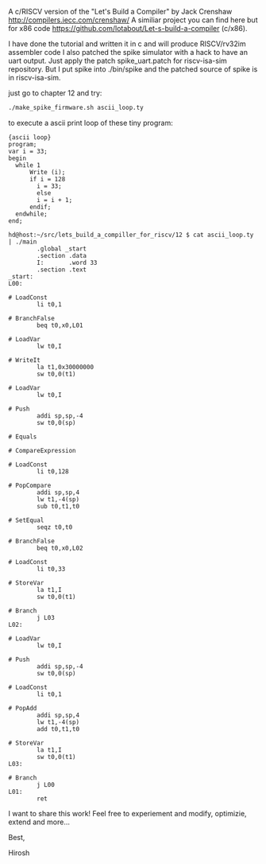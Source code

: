 A c/RISCV version of the "Let's Build a Compiler" by Jack Crenshaw 
http://compilers.iecc.com/crenshaw/
A similiar project you can find here but for x86 code https://github.com/lotabout/Let-s-build-a-compiler (c/x86). 

I have done the tutorial and written it in c and will produce RISCV/rv32im assembler code
I also patched the spike simulator with a hack to have an uart output.
Just apply the patch spike_uart.patch for riscv-isa-sim repository. But I put spike into ./bin/spike and the patched source of spike
is in riscv-isa-sim.

just go to chapter 12 and try:
```bash
./make_spike_firmware.sh ascii_loop.ty 
```
to execute a ascii print loop of these tiny program:
```
{ascii loop}
program;
var i = 33;
begin
  while 1
      Write (i);
      if i = 128
        i = 33;
        else
        i = i + 1;
      endif;
  endwhile;
end;

hd@host:~/src/lets_build_a_compiller_for_riscv/12 $ cat ascii_loop.ty | ./main 
        .global _start
        .section .data
        I:       .word 33
        .section .text
_start:
L00:

# LoadConst
        li t0,1

# BranchFalse
        beq t0,x0,L01

# LoadVar
        lw t0,I

# WriteIt
        la t1,0x30000000
        sw t0,0(t1)

# LoadVar
        lw t0,I

# Push
        addi sp,sp,-4
        sw t0,0(sp)

# Equals

# CompareExpression

# LoadConst
        li t0,128

# PopCompare
        addi sp,sp,4
        lw t1,-4(sp)
        sub t0,t1,t0

# SetEqual
        seqz t0,t0

# BranchFalse
        beq t0,x0,L02

# LoadConst
        li t0,33

# StoreVar
        la t1,I
        sw t0,0(t1)

# Branch
        j L03
L02:

# LoadVar
        lw t0,I

# Push
        addi sp,sp,-4
        sw t0,0(sp)

# LoadConst
        li t0,1

# PopAdd
        addi sp,sp,4
        lw t1,-4(sp)
        add t0,t1,t0

# StoreVar
        la t1,I
        sw t0,0(t1)
L03:

# Branch
        j L00
L01:
        ret

```
I want to share this work! Feel free to experiement and modify, optimizie, extend and more...

Best,

Hirosh




